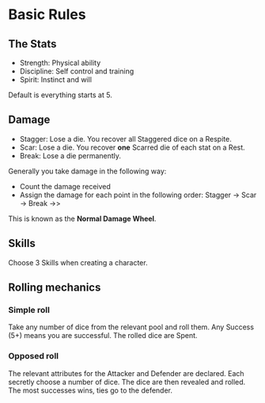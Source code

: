 # Basic Rules

## The Stats

- Strength: Physical ability
- Discipline: Self control and training
- Spirit: Instinct and will

Default is everything starts at 5.

## Damage

- Stagger: Lose a die. You recover all Staggered dice on a Respite.
- Scar: Lose a die. You recover **one** Scarred die of each stat on a Rest.
- Break: Lose a die permanently.

Generally you take damage in the following way:
- Count the damage received
- Assign the damage for each point in the following order: Stagger -> Scar -> Break ->>

This is known as the **Normal Damage Wheel**.

## Skills

Choose 3 Skills when creating a character.


## Rolling mechanics

### Simple roll

Take any number of dice from the relevant pool and roll them.
Any Success (5+) means you are successful.
The rolled dice are Spent.

### Opposed roll

The relevant attributes for the Attacker and Defender are declared.
Each secretly choose a number of dice.
The dice are then revealed and rolled.
The most successes wins, ties go to the defender.
